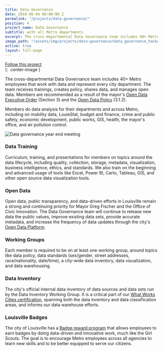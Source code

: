 ```yaml
---
title: Data Governance
date: 2018-06-04 00:00:00 Z
permalink: "/projects/data-governance/"
position: 4
project_name: Data Governance
subtitle: with all Metro departments
excerpt: The cross-departmental Data Governance team includes 40+ Metro employees that work with data and represent every city department. The team receives trainings, creates policy, shares data, and manages open data. 
image_path: "/assets/img/projects/data-governance/data_governance_hackathon.jpg"
active: true
layout: full-page
---
```


<div class="end-xs hidden-xs col-md-3 button-wrap">
<a class="usa-button usa-button-outline link--external" href="https://public.govdelivery.com/accounts/KYLOUISVILLE/subscriber/new?category_id=KYLOUISVILLE_C70" target="_blank">Follow this project</a>
</div>{: .center-image }

The cross-departmental Data Governance team includes 40+ Metro employees that work with data and represent every city department.  The team receives trainings, creates policy, shares data, and manages open data.  Members are recommended as a result of the mayor's [Open Data Executive Order](https://data.louisvilleky.gov/mayor-fischers-open-data-executive-order) (Section 3) and the [Open Data Policy](https://data.louisvilleky.gov/open-data-policy) (3.1.2).  

Members do data analysis for their departments and across Metro, including on mobility data, LouieStat, budget and finance, crime and public safety, economic development, public works, GIS, health, the mayor's office, and air pollution control.

![Data governance year end meeting](/assets/img/projects/data-governance/data-governance-0.jpg)


### Data Training

Curriculum, training, and presentations for members on topics around the data lifecycle, including quality, collection, storage, metadata, visualization, business intelligence, ethics, and standards.  We also train on the beginning and advanced usage of tools like Excel, Power BI, Carto, Tableau, GIS, and other open source data visualization tools.

### Open Data

Open data, public transparency, and data-driven efforts in Louisville remain a strong and continuing priority for Mayor Greg
Fischer and the Office of Civic Innovation.  The Data Governance team will continue to release new data the public values, improve existing data
sets, provide accurate metadata, and increase the frequency of data updates through the city's [Open Data Platform](https://data.louisvilleky.gov). 

### Working Groups

Each member is required to be on at least one working group, around topics like data policy, data standards (sex/gender, street addresses, race/nationality, date/time), a city-wide data inventory, data visualization, and data warehousing.

### Data Inventory

The city's official internal data inventory of data sources and data sets run by the Data Inventory Working Group.  It is a critical part of our [What Works Cities certification](https://medium.com/@WhatWorksCities/louisville-a-data-savvy-approach-from-louielab-to-louiestat-6801da2b3d5a), spanning both the data inventory and data classification areas, and informs our data warehouse efforts.

### Louisville Badges

The city of Louisville has a [Badge reward program](https://louisvilleky.gov/government/performance-improvement-innovation/louisville-metro-badges) that allows employees to earn badges by doing data-driven and innovative work, much like the Girl Scouts.   The goal is to encourage Metro employees across all agencies to learn new skills and to be better equipped to serve our citizens.
